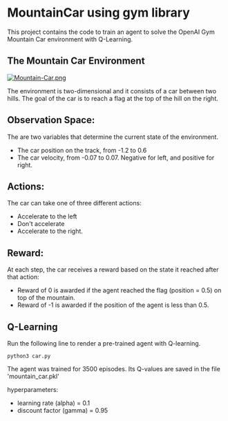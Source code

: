 # MountainCar using gym library

This project contains the code to train an agent to solve the OpenAI Gym Mountain Car environment with Q-Learning.
## The Mountain Car Environment

[![Mountain-Car.png](https://i.postimg.cc/1Xr2DbTT/Mountain-Car.png)](https://postimg.cc/QKVf3Yjk)

The environment is two-dimensional and it consists of a car between two hills. The goal of the car is to reach a flag at the top of the hill on the right.

## Observation Space:
The are two variables that determine the current state of the environment.

- The car position on the track, from -1.2 to 0.6
- The car velocity, from -0.07 to 0.07. Negative for left, and positive for right.

## Actions:
The car can take one of three different actions:

- Accelerate to the left
- Don't accelerate
- Accelerate to the right.

## Reward:
At each step, the car receives a reward based on the state it reached after that action:

- Reward of 0 is awarded if the agent reached the flag (position = 0.5) on top of the mountain.
- Reward of -1 is awarded if the position of the agent is less than 0.5.


## Q-Learning

Run the following line to render a pre-trained agent with Q-learning.
```
python3 car.py
```
The agent was trained for 3500 episodes. Its Q-values are saved in the file 'mountain_car.pkl'

 hyperparameters:
- learning rate (alpha) = 0.1
- discount factor (gamma) = 0.95









[lcd]:https://hackster.imgix.net/uploads/attachments/924857/img_0510_auRlYlz8t3.JPG?auto=compress%2Cformat&w=680&h=510&fit=max
[des]:https://hackster.imgix.net/uploads/attachments/924840/screen_shot_2019-06-13_at_1_17_47_pm_XX6RqU7T6j.png?auto=compress%2Cformat&w=680&h=510&fit=max
[circuit1]:https://hackster.imgix.net/uploads/attachments/924841/lcd.jpg?auto=compress%2Cformat&w=680&h=510&fit=max
[circuit2]:https://hackster.imgix.net/uploads/attachments/924842/screen_shot_2019-06-13_at_1_18_55_pm_DhHtccXH09.png?auto=compress%2Cformat&w=680&h=510&fit=max
